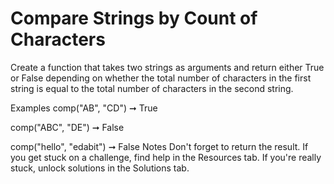 # Compare Strings by Count of Characters

Create a function that takes two strings as arguments and return either True or False depending on whether the total number of characters in the first string is equal to the total number of characters in the second string.

Examples
comp("AB", "CD") ➞ True

comp("ABC", "DE") ➞ False

comp("hello", "edabit") ➞ False
Notes
Don't forget to return the result.
If you get stuck on a challenge, find help in the Resources tab.
If you're really stuck, unlock solutions in the Solutions tab.
